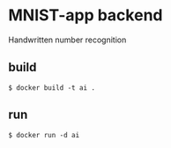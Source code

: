 # MNIST-app backend
Handwritten number recognition

## build
```shell
$ docker build -t ai .
```

## run
```shell
$ docker run -d ai
```

